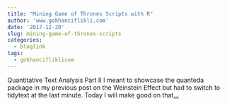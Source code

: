```yaml
---
title: "Mining Game of Thrones Scripts with R"
author: 'www.gokhanciflikli.com'
date: '2017-12-20'
slug: mining-game-of-thrones-scripts
categories:
  - bloglink
tags:
  - gokhancifliklicom
---
```


Quantitative Text Analysis Part II I meant to showcase the quanteda package in my previous post on the Weinstein Effect but had to switch to tidytext at the last minute. Today I will make good on that[... <i class="fas fa-external-link-alt"></i>](https://www.gokhan.io/post/game-of-thrones/)

